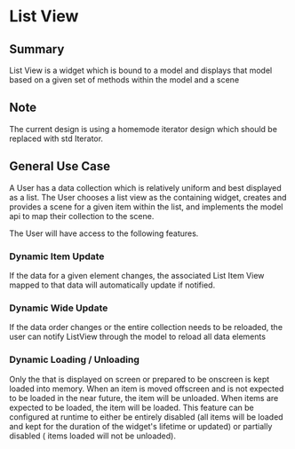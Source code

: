 # List View

## Summary

List View is a widget which is bound to a model and displays that model based on a given set of methods within the model and a scene

## Note

The current design is using a homemode iterator design which should be replaced with std Iterator.

## General Use Case

A User has a data collection which is relatively uniform and best displayed as a list. The User chooses a list view as the containing widget, creates and provides a scene for a given item within the list, and implements the model api to map their collection to the scene.

The User will have access to the following features.

### Dynamic Item Update

If the data for a given element changes, the associated List Item View mapped to that data will automatically update if notified.

### Dynamic Wide Update

If the data order changes or the entire collection needs to be reloaded, the user can notify ListView through the model to reload all data elements

### Dynamic Loading / Unloading

Only the that is displayed on screen or prepared to be onscreen is kept loaded into memory. When an item is moved offscreen and is not expected to be loaded in the near future, the item will be unloaded. When items are expected to be loaded, the item will be loaded. This feature can be configured at runtime to either
be entirely disabled (all items will be loaded and kept for the duration of the widget's lifetime or updated) or partially disabled ( items loaded will not be unloaded).


